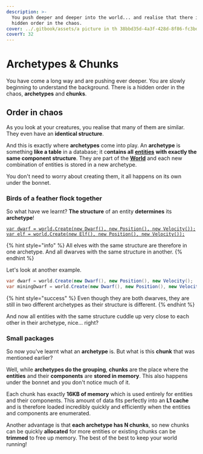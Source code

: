 ```yaml
---
description: >-
  You push deeper and deeper into the world... and realise that there is a
  hidden order in the chaos.
cover: ../.gitbook/assets/a picture in th 38bbd35d-4a3f-428d-8f86-fc3bd3126bbe.png
coverY: 32
---
```


# Archetypes & Chunks

You have come a long way and are pushing ever deeper. You are slowly beginning to understand the background. There is a hidden order in the chaos, **archetypes** and **chunks**.

## Order in chaos

As you look at your creatures, you realise that many of them are similar. They even have an **identical structure**.

And this is exactly where **archetypes** come into play. An **archetype** is something **like a table** in a database; it c**ontains all** [**entities**](entity.md) **with exactly the same component structure**. They are part of the [**World**](world.md) and each new combination of entities is stored in a new archetype.

You don't need to worry about creating them, it all happens on its own under the bonnet.

### Birds of a feather flock together

So what have we learnt? **The structure** of an entity **determines** its **archetype**!

<pre class="language-csharp"><code class="lang-csharp"><a data-footnote-ref href="#user-content-fn-1">var dwarf = world.Create(new Dwarf(), new Position(), new Velocity());</a>
<a data-footnote-ref href="#user-content-fn-2">var elf = world.Create(new Elf(), new Position(), new Velocity());</a>
</code></pre>

{% hint style="info" %}
All elves with the same structure are therefore in one archetype. And all dwarves with the same structure in another.
{% endhint %}

Let's look at another example.

```csharp
var dwarf = world.Create(new Dwarf(), new Position(), new Velocity();
var miningDwarf = world.Create(new Dwarf(), new Position(), new Velocity(), new Pickaxe();
```

{% hint style="success" %}
Even though they are both dwarves, they are still in two different archetypes as their structure is different.&#x20;
{% endhint %}

And now all entities with the same structure cuddle up very close to each other in their archetype, nice... right?

### Small packages

So now you've learnt what an **archetype** is. But what is this **chunk** that was mentioned earlier?

Well, while **archetypes do the grouping**, **chunks** are the place where the **entities** and their **components** are **stored in memory**. This also happens under the bonnet and you don't notice much of it.

Each chunk has exactly **16KB of memory** which is used entirely for entities and their components. This amount of data fits perfectly into an **L1 cache** and is therefore loaded incredibly quickly and efficiently when the entities and components are enumerated.&#x20;

Another advantage is that **each archetype has N chunks**, so new chunks can be quickly **allocated** for more entities or existing chunks can be **trimmed** to free up memory. The best of the best to keep your world running!

[^1]: Creates a dwarf entity which is in an archetype containing all entities with exactly the same components.

[^2]: Creates an elf entity which is in a different archetype where all entities have exactly the same components.
